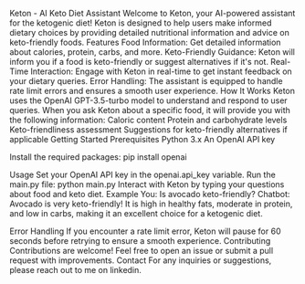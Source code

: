 Keton - AI Keto Diet Assistant
Welcome to Keton, your AI-powered assistant for the ketogenic diet! Keton is designed to help users make informed dietary choices by providing detailed nutritional information and advice on keto-friendly foods.
Features
Food Information: Get detailed information about calories, protein, carbs, and more.
Keto-Friendly Guidance: Keton will inform you if a food is keto-friendly or suggest alternatives if it's not.
Real-Time Interaction: Engage with Keton in real-time to get instant feedback on your dietary queries.
Error Handling: The assistant is equipped to handle rate limit errors and ensures a smooth user experience.
How It Works
Keton uses the OpenAI GPT-3.5-turbo model to understand and respond to user queries. When you ask Keton about a specific food, it will provide you with the following information:
Caloric content
Protein and carbohydrate levels
Keto-friendliness assessment
Suggestions for keto-friendly alternatives if applicable
Getting Started
Prerequisites
Python 3.x
An OpenAI API key

Install the required packages:
pip install openai

Usage
Set your OpenAI API key in the openai.api_key variable.
Run the main.py file: python main.py
Interact with Keton by typing your questions about food and keto diet.
Example
You: Is avocado keto-friendly?
Chatbot: Avocado is very keto-friendly! It is high in healthy fats, moderate in protein, and low in carbs, making it an excellent choice for a ketogenic diet.

Error Handling
If you encounter a rate limit error, Keton will pause for 60 seconds before retrying to ensure a smooth experience.
Contributing
Contributions are welcome! Feel free to open an issue or submit a pull request with improvements.
Contact
For any inquiries or suggestions, please reach out to me on linkedin.

